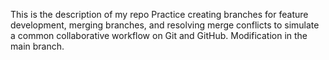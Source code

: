 This is the description of my repo
Practice creating branches for feature development, merging branches, and resolving merge conflicts to simulate a common collaborative workflow on Git and GitHub.
Modification in the main branch.
